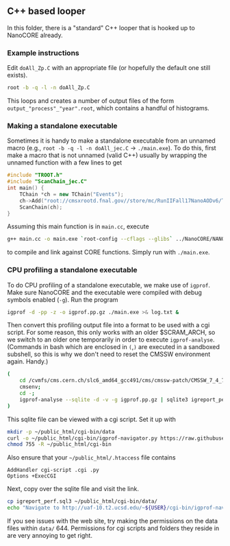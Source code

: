## C++ based looper

In this folder, there is a "standard" C++ looper that is hooked up to NanoCORE already.

### Example instructions

Edit `doAll_Zp.C` with an appropriate file (or hopefully the default one still exists).

```bash
root -b -q -l -n doAll_Zp.C
```

This loops and creates a number of output files of the form `output_"process"_"year".root`, which contains a handful of histograms. 

### Making a standalone executable

Sometimes it is handy to make a standalone executable from an unnamed macro (e.g., `root -b -q -l -n doAll_jec.C` -> `./main.exe`).
To do this, first make a macro that is not unnamed (valid C++) usually by wrapping the unnamed function with a few lines to get
```cpp
#include "TROOT.h"
#include "ScanChain_jec.C"
int main() {
    TChain *ch = new TChain("Events");
    ch->Add("root://cmsxrootd.fnal.gov//store/mc/RunIIFall17NanoAODv6/TTJets_SingleLeptFromTbar_TuneCP5_13TeV-madgraphMLM-pythia8/NANOAODSIM/PU2017_12Apr2018_Nano25Oct2019_102X_mc2017_realistic_v7-v1/260000/E5F07826-B7B2-0C48-850C-63F68B5C9B99.root");
    ScanChain(ch);
}
```
Assuming this main function is in `main.cc`, execute
```bash
g++ main.cc -o main.exe `root-config --cflags --glibs` ../NanoCORE/NANO_CORE.so
```
to compile and link against CORE functions. Simply run with `./main.exe`.

### CPU profiling a standalone executable

To do CPU profiling of a standalone executable, we make use of `igprof`. Make sure NanoCORE and the executable
were compiled with debug symbols enabled (`-g`). Run the program
```bash
igprof -d -pp -z -o igprof.pp.gz ./main.exe >& log.txt &
```
Then convert this profiling output file into a format to be used with a cgi script. For some reason, this only
works with an older $SCRAM_ARCH, so we switch to an older one temporarily in order to execute `igprof-analyse`. (Commands
in bash which are enclosed in `(`,`)` are executed in a sandboxed subshell, so this is why we don't need to reset the
CMSSW environment again. Handy.)
```bash
(
    cd /cvmfs/cms.cern.ch/slc6_amd64_gcc491/cms/cmssw-patch/CMSSW_7_4_7_patch1;
    cmsenv;
    cd -;
    igprof-analyse --sqlite -d -v -g igprof.pp.gz | sqlite3 igreport_perf.sql3 >& /dev/null
)
```
This sqlite file can be viewed with a cgi script. Set it up with
```bash
mkdir -p ~/public_html/cgi-bin/data
curl -o ~/public_html/cgi-bin/igprof-navigator.py https://raw.githubusercontent.com/cmstas/NtupleMaker/combined/test/profiling/igprof-navigator.py
chmod 755 -R ~/public_html/cgi-bin
```
Also ensure that your `~/public_html/.htaccess` file contains
```
AddHandler cgi-script .cgi .py
Options +ExecCGI
```
Next, copy over the sqlite file and visit the link.
```bash
cp igreport_perf.sql3 ~/public_html/cgi-bin/data/
echo "Navigate to http://uaf-10.t2.ucsd.edu/~${USER}/cgi-bin/igprof-navigator.py/igreport_perf/"
```
If you see issues with the web site, try making the permissions on the data files within `data/` 644. 
Permissions for cgi scripts and folders they reside in are very annoying to get right. 
